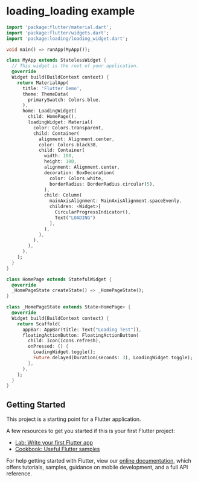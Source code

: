 # loading_loading example

```dart
import 'package:flutter/material.dart';
import 'package:flutter/widgets.dart';
import 'package:loading/loading_widget.dart';

void main() => runApp(MyApp());

class MyApp extends StatelessWidget {
  // This widget is the root of your application.
  @override
  Widget build(BuildContext context) {
    return MaterialApp(
      title: 'Flutter Demo',
      theme: ThemeData(
        primarySwatch: Colors.blue,
      ),
      home: LoadingWidget(
        child: HomePage(),
        loadingWidget: Material(
          color: Colors.transparent,
          child: Container(
            alignment: Alignment.center,
            color: Colors.black38,
            child: Container(
              width: 100,
              height: 100,
              alignment: Alignment.center,
              decoration: BoxDecoration(
                color: Colors.white,
                borderRadius: BorderRadius.circular(5),
              ),
              child: Column(
                mainAxisAlignment: MainAxisAlignment.spaceEvenly,
                children: <Widget>[
                  CircularProgressIndicator(),
                  Text("LOADING")
                ],
              ),
            ),
          ),
        ),
      ),
    );
  }
}

class HomePage extends StatefulWidget {
  @override
  _HomePageState createState() => _HomePageState();
}

class _HomePageState extends State<HomePage> {
  @override
  Widget build(BuildContext context) {
    return Scaffold(
      appBar: AppBar(title: Text("Loading Test")),
      floatingActionButton: FloatingActionButton(
        child: Icon(Icons.refresh),
        onPressed: () {
          LoadingWidget.toggle();
          Future.delayed(Duration(seconds: 3), LoadingWidget.toggle);
        },
      ),
    );
  }
}
```

## Getting Started

This project is a starting point for a Flutter application.

A few resources to get you started if this is your first Flutter project:

- [Lab: Write your first Flutter app](https://flutter.dev/docs/get-started/codelab)
- [Cookbook: Useful Flutter samples](https://flutter.dev/docs/cookbook)

For help getting started with Flutter, view our
[online documentation](https://flutter.dev/docs), which offers tutorials,
samples, guidance on mobile development, and a full API reference.
